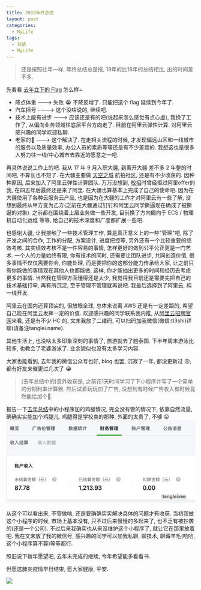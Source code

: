```yaml
---
title: 2019年终总结
layout: post
categories: 
  - MyLife 
tags: 
  - 总结
  - MyLife
---
```


>还是按照往年一样, 年终总结总是拖, 19年的比18年的总结相比, 出的时间差不多.

先看看 [去年立下的 Flag](https://www.tanglei.name/blog/summary-of-year-2018.html) 怎么样~ 
- 降点体重 ---> 失败 😭 不降反增了. 只能把这个 flag 延续到今年了. 
- 汽车摇号 ----> 这个没啥说的, 继续吧.
- 技术上能有进步 ---> 应该还是有的吧(说起来怎么感觉有点心虚), 我换了工作了, 从偏向业务领域往底层平台方向走了. 目前在阿里云弹性计算. 对阿里云感兴趣的同学欢迎私聊. 
- 老家的🏡 ---> 这个解决了. 在走相关流程的时候, 才发现偏远山区和一线城市的服务以及质量效率, 办公人员的素质等等还是有不少差距的. 我想这也是很多人努力往一线/中心城市去靠近的愿意之一吧. 


再具体说说工作上的吧. 我从 17 年 9 月入职大疆, 到离开大疆 差不多 2 年整的时间吧, 不算长也不短了. 在大疆主要做 [天空之城](https://www.skypixel.com/) 航拍社区, 还是有不少收获的. 因种种原因, 后来加入了阿里云弹性计算团队. 万万没想到, [校招](https://www.tanglei.name/blog/the-first-accepted-offer-in-life.html)时曾经拒过阿里offer的我, 在四五年后最终还是来了阿里. 在大疆也算基本上完成了自己的使命吧. 因为在大疆使用了各种云服务云产品, 也是因为在大疆的工作才对阿里云有一些了解, 没想到最终从甲方变为乙方(之前在大疆通过钉钉和阿里云同学撕逼现在确成了被撕逼的对象). 之前都在围绕着上层业务做一些开发, 目前换了方向偏向于 ECS / 物理机自动化运维 等等, 给自己的技术深度和广度都扩展一些吧.  

也感谢大疆, 让我接触了一些技术管理工作, 算是真正意义上的一些"管理"吧, 除了开发之间的合作, 工作的分配, 方案设计, 进度把控等, 另外还有一个比较重要的绩效考核. 其实绩效考核不是一件容易的事情, 怎样更好的做到公平公正更是一门艺术. 一个人的力量始终有限, 你有技术的同时, 还需要让团队进步, 共同创造价值, 很多事情不仅仅需要你会, 你能处理, 而是要把你的这部分能力传承给大家, 让之前只有你能做的事情现在其他人也都能做. 这样, 你才能抽出更多的时间和经历去考虑更多的事情.  当然我在管理方面懂得还是太少, 我觉得我目前还是需要先把自己的技术基础打牢, 再有所沉淀, 至于管理不管理就再说吧.  我最后选择到了阿里云, 纯一线开发.  

阿里云在国内还算顶尖的, 但放眼全球, 总体来说离 AWS 还是有一定差距的, 希望自己能在阿里云发挥一定的价值. 欢迎感兴趣的同学联系我内推, 从[阿里云招聘官网](https://job.alibaba.com/zhaopin/positionList.htm?keyWord=JTA4JXU5NjNGJXU5MUNDJXU0RTkx&_input_charset=UTF-8&spm=5176.191409.1013664.6.68a83002trVS9U&acjoinus=AC008&aly_as=W-f5n04l)来看, 还是有不少 HC 的, 文末我放了二维码, 可以扫码加我微信(微信:tl3shi)详聊(请备注tanglei.name).  

其他生活上, 也没啥太多印象深刻的事情了, 旅游就去了趟泰国. 下半年周末游泳比较多, 也教会了老婆游泳了. 业余貌似也没有太多学习内容. 

大家也能看到, 去年我的微信公众号也好, blog 也罢, 沉寂了一年, 都没更新过 🙃, 都有好友来催更过几次了 😭 
>(去年总结中的)意外收获是, 之前花1天时间学习了下小程序并写了一个简单的分期利率计算器, 然后试着玩玩加了广告, 没想到有时候广告收入有时候竟然能给加个🍗.

报告一下[去年总结](https://www.tanglei.name/blog/summary-of-year-2018.html)中的小程序加的鸡腿情况, 完全没有管的情况下, 依靠自然流量, 确确实实能加个鸡腿儿. 鸡腿得是学校卖的那种, 外面的太贵了, 不够 😝 
![](/resources/summary-of-year-2019/xiaochengxu-bonus.png)

从这个可以看出来, 不管做啥, 还是要确确实实解决具体的问题才有收获. 当初我做这个小程序的时候, 市场上基本没有, 只不过后来慢慢的多起来了, 也不乏有被抄袭的(还是一个公司). 不过后来我确实也从来没维护这个小程序了, 就让它在那里放着吧.  我在文末放了我的微信号, 感兴趣的同学可以加我私聊, 聊技术, 聊薅羊毛(哈哈, 这个小程序算不算)等等都行. 

照旧说下新年愿望吧, 去年未完成的继续, 今年希望能多看看书.  

但愿这肺炎疫情早日结束, 愿大家健康, 平安.

![](/resources/tl3shi-wechat.jpg)
